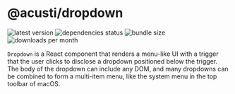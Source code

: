 # @acusti/dropdown

![latest version](https://img.shields.io/npm/v/@acusti/dropdown?style=for-the-badge)
![dependencies status](https://img.shields.io/david/acusti/uikit?path=packages%2Fdropdown&style=for-the-badge)
![bundle size](https://img.shields.io/bundlephobia/minzip/@acusti/dropdown?style=for-the-badge)
![downloads per month](https://img.shields.io/npm/dm/@acusti/dropdown?style=for-the-badge)

`Dropdown` is a React component that renders a menu-like UI with a trigger
that the user clicks to disclose a dropdown positioned below the trigger.
The body of the dropdown can include any DOM, and many dropdowns can be
combined to form a multi-item menu, like the system menu in the top toolbar
of macOS.

